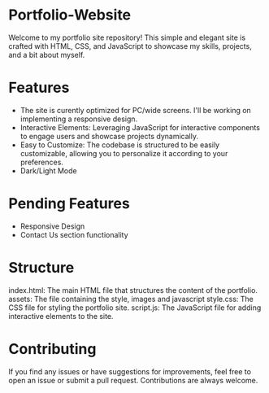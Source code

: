 # Portfolio-Website

Welcome to my portfolio site repository! This simple and elegant site is crafted with HTML, CSS, and JavaScript to showcase my skills, projects, and a bit about myself.

# Features
* The site is curently optimized for PC/wide screens. I'll be working on implementing a responsive design.
* Interactive Elements: Leveraging JavaScript for interactive components to engage users and showcase projects dynamically.
* Easy to Customize: The codebase is structured to be easily customizable, allowing you to personalize it according to your preferences.
* Dark/Light Mode 

# Pending Features
* Responsive Design
* Contact Us section functionality

# Structure
index.html: The main HTML file that structures the content of the portfolio.
assets: The file containing the style, images and javascript
style.css: The CSS file for styling the portfolio site.
script.js: The JavaScript file for adding interactive elements to the site.

# Contributing
If you find any issues or have suggestions for improvements, feel free to open an issue or submit a pull request. Contributions are always welcome.
